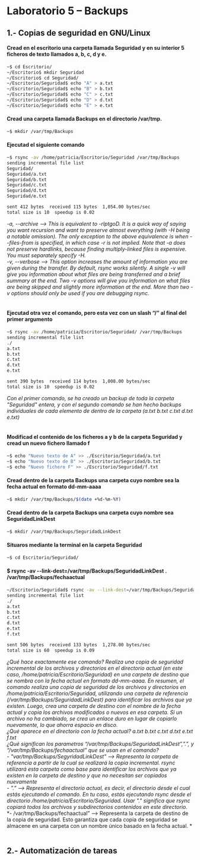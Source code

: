 # Laboratorio 5 – Backups
## 1.- Copias de seguridad en GNU/Linux
#### Cread en el escritorio una carpeta llamada Seguridad y en su interior 5 ficheros de texto llamados a, b, c, d y e.
```bash
~$ cd Escritorio/
~/Escritorio$ mkdir Seguridad
~/Escritorio$ cd Seguridad/
~/Escritorio/Seguridad$ echo "A" > a.txt
~/Escritorio/Seguridad$ echo "B" > b.txt
~/Escritorio/Seguridad$ echo "C" > c.txt
~/Escritorio/Seguridad$ echo "D" > d.txt
~/Escritorio/Seguridad$ echo "E" > e.txt
```

#### Cread una carpeta llamada Backups en el directorio /var/tmp.
```bash
~$ mkdir /var/tmp/Backups
```

#### Ejecutad el siguiente comando 
```bash
~$ rsync -av /home/patricia/Escritorio/Seguridad /var/tmp/Backups
sending incremental file list
Seguridad/
Seguridad/a.txt
Seguridad/b.txt
Seguridad/c.txt
Seguridad/d.txt
Seguridad/e.txt

sent 412 bytes  received 115 bytes  1,054.00 bytes/sec
total size is 10  speedup is 0.02
```
*-a, --archive --> This is equivalent to -rlptgoD. It is a quick way  of  saying  you  want  recursion  and  want  to
       preserve  almost  everything  (with -H being a notable omission).  The only exception to the above
       equivalence is when --files-from is specified, in which case -r is not implied.
       Note that -a does not preserve hardlinks, because finding multiply-linked files is expensive.  You
       must separately specify -H.*
</br>
*-v, --verbose --> This  option  increases  the amount of information you are given during the transfer.  By default,
       rsync works silently. A single -v will give you information about what files are being transferred
       and  a  brief summary at the end. Two -v options will give you information on what files are being
       skipped and slightly more information at the end. More than two -v options should only be used  if
       you are debugging rsync.*
</br></br>
#### Ejecutad otra vez el comando, pero esta vez con un slash “/” al final del primer argumento
```bash
~$ rsync -av /home/patricia/Escritorio/Seguridad/ /var/tmp/Backups
sending incremental file list
./
a.txt
b.txt
c.txt
d.txt
e.txt

sent 390 bytes  received 114 bytes  1,008.00 bytes/sec
total size is 10  speedup is 0.02
```
*Con el primer comando, se ha creado un backup de toda la carpeta "Seguridad" entera, y con el segundo comando se han hecho backups individuales de cada elemento de dentro de la carpeta (a.txt  b.txt  c.txt  d.txt  e.txt)*
</br></br>
#### Modificad el contenido de los ficheros a y b de la carpeta Seguridad y cread un nuevo fichero llamado f
```bash
~$ echo "Nuevo texto de A" >> ./Escritorio/Seguridad/a.txt 
~$ echo "Nuevo texto de B" >> ./Escritorio/Seguridad/b.txt 
~$ echo "Nuevo fichero F" >> ./Escritorio/Seguridad/f.txt 
```
#### Cread dentro de la carpeta Backups una carpeta cuyo nombre sea la fecha actual en formato dd-mm-aaaa
```bash
~$ mkdir /var/tmp/Backups/$(date +%d-%m-%Y)
```
#### Cread dentro de la carpeta Backups una carpeta cuyo nombre sea SeguridadLinkDest
```bash
~$ mkdir /var/tmp/Backups/SeguridadLinkDest
```
#### Situaros mediante la terminal en la carpeta Seguridad
```bash
~$ cd Escritorio/Seguridad/
```
#### $ rsync -av --link-dest=/var/tmp/Backups/SeguridadLinkDest . /var/tmp/Backups/fechaactual
```bash
~/Escritorio/Seguridad$ rsync -av --link-dest=/var/tmp/Backups/SeguridadLinkDest . /var/tmp/Backups/$(date +%d-%m-%Y)
sending incremental file list
./
a.txt
b.txt
c.txt
d.txt
e.txt
f.txt

sent 506 bytes  received 133 bytes  1,278.00 bytes/sec
total size is 60  speedup is 0.09
```
*¿Qué hace exactamente ese comando? Realiza una copia de seguridad incremental de los archivos y directorios en el directorio actual (en este caso, /home/patricia/Escritorio/Seguridad) en una carpeta de destino que se nombra con la fecha actual en formato dd-mm-aaaa. En resumen, el comando realiza una copia de seguridad de los archivos y directorios en /home/patricia/Escritorio/Seguridad, utilizando una carpeta de referencia (/var/tmp/Backups/SeguridadLinkDest) para identificar los archivos que ya existen. Luego, crea una carpeta de destino con el nombre de la fecha actual y copia los archivos modificados o nuevos en esa carpeta. Si un archivo no ha cambiado, se crea un enlace duro en lugar de copiarlo nuevamente, lo que ahorra espacio en disco.* </br>
*¿Qué aparece en el directorio con la fecha actual? a.txt  b.txt  c.txt  d.txt  e.txt  f.txt* </br>
*¿Qué significan los parametros “/var/tmp/Backups/SeguridadLinkDest”,”.”, y “/var/tmp/Backups/fechaactual” que se usan en el comando?* </br>
*- "var/tmp/Backups/SegyridadLinkDest" --> Representa la carpeta de referencia a partir de la cual se realizará la copia incremental. rsync utilizará esta carpeta como base para identificar los archivos que ya existen en la carpeta de destino y que no necesitan ser copiados nuevamente* </br>
*- ”.” --> Representa el directorio actual, es decir, el directorio desde el cual estás ejecutando el comando. En tu caso, estás ejecutando rsync desde el directorio /home/patricia/Escritorio/Seguridad. Usar "." significa que rsync copiará todos los archivos y subdirectorios contenidos en este directorio.* </br>
*- /var/tmp/Backups/fechaactual” --> Representa la carpeta de destino de la copia de seguridad. Esto garantiza que cada copia de seguridad se almacene en una carpeta con un nombre único basado en la fecha actual. * </br></br>
## 2.- Automatización de tareas
